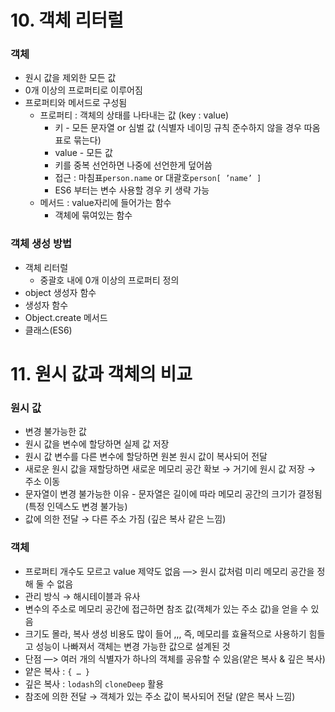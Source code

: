 # 10. 객체 리터럴

### 객체

- 원시 값을 제외한 모든 값
- 0개 이상의 프로퍼티로 이루어짐
- 프로퍼티와 메서드로 구성됨
    - 프로퍼티 : 객체의 상태를 나타내는 값 (key : value)
        - 키 - 모든 문자열 or 심벌 값 (식별자 네이밍 규칙 준수하지 않을 경우 따옴표로 묶는다)
        - value - 모든 값
        - 키를 중복 선언하면 나중에 선언한게 덮어씀
        - 접근 : 마침표`person.name` or 대괄호`person[ ’name’ ]`
        - ES6 부터는 변수 사용할 경우 키 생략 가능
    - 메서드 : value자리에 들어가는 함수
        - 객체에 묶여있는 함수

### 객체 생성 방법

- 객체 리터럴
    - 중괄호 내에 0개 이상의 프로퍼티 정의
- object 생성자 함수
- 생성자 함수
- Object.create 메서드
- 클래스(ES6)


# 11. 원시 값과 객체의 비교

### 원시 값

- 변경 불가능한 값
- 원시 값을 변수에 할당하면 실제 값 저장
- 원시 값 변수를 다른 변수에 할당하면 원본 원시 값이 복사되어 전달
- 새로운 원시 값을 재할당하면 새로운 메모리 공간 확보 → 거기에 원시 값 저장 → 주소 이동
- 문자열이 변경 불가능한 이유 - 문자열은 길이에 따라 메모리 공간의 크기가 결정됨 (특정 인덱스도 변경 불가능)
- 값에 의한 전달 → 다른 주소 가짐 (깊은 복사 같은 느낌)

### 객체

- 프로퍼티 개수도 모르고 value 제약도 없음 —> 원시 값처럼 미리 메모리 공간을 정해 둘 수 없음
- 관리 방식 → 해시테이블과 유사
- 변수의 주소로 메모리 공간에 접근하면 참조 값(객체가 있는 주소 값)을 얻을 수 있음
- 크기도 몰라, 복사 생성 비용도 많이 들어 ,,, 즉, 메모리를 효율적으로 사용하기 힘들고 성능이 나빠져서 객체는 변경 가능한 값으로 설계된 것
- 단점 —> 여러 개의 식별자가 하나의 객체를 공유할 수 있음(얕은 복사 & 깊은 복사)
- 얕은 복사 : `{ … }`
- 깊은 복사 : `lodash`의 `cloneDeep` 활용
- 참조에 의한 전달 → 객체가 있는 주소 값이 복사되어 전달 (얕은 복사 느낌)

